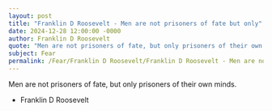 ```yaml
---
layout: post
title: "Franklin D Roosevelt - Men are not prisoners of fate but only"
date: 2024-12-28 12:00:00 -0000
author: Franklin D Roosevelt
quote: "Men are not prisoners of fate, but only prisoners of their own minds."
subject: Fear
permalink: /Fear/Franklin D Roosevelt/Franklin D Roosevelt - Men are not prisoners of fate but only
---
```


Men are not prisoners of fate, but only prisoners of their own minds.

- Franklin D Roosevelt
